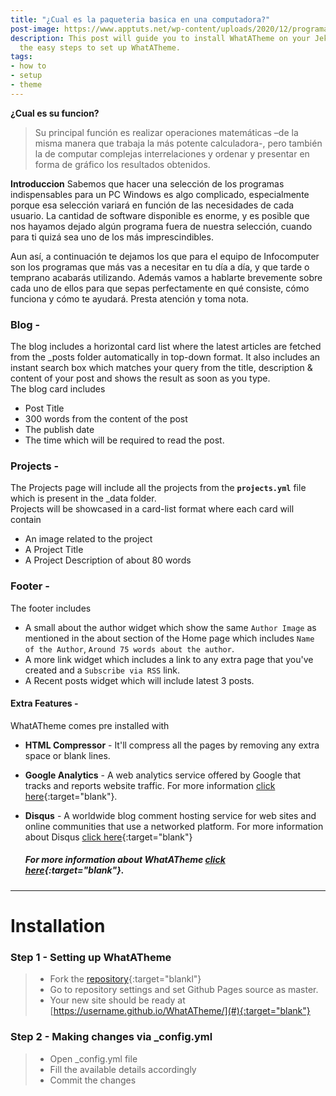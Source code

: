 ```yaml
---
title: "¿Cual es la paqueteria basica en una computadora?"
post-image: https://www.apptuts.net/wp-content/uploads/2020/12/programas-para-pc.jpg
description: This post will guide you to install WhatATheme on your Jekyll site, follow
  the easy steps to set up WhatATheme.
tags:
- how to
- setup
- theme
---
```


**¿Cual es su funcion?**
>Su principal función es realizar operaciones matemáticas –de la misma manera que trabaja la más potente calculadora-, pero también la de computar complejas interrelaciones y ordenar y presentar en forma de gráfico los resultados obtenidos.



**Introduccion**
Sabemos que hacer una selección de los programas indispensables para un PC Windows es algo complicado, especialmente porque esa selección variará en función de las necesidades de cada usuario. La cantidad de software disponible es enorme, y es posible que nos hayamos dejado algún programa fuera de nuestra selección, cuando para ti quizá sea uno de los más imprescindibles.

Aun así, a continuación te dejamos los que para el equipo de Infocomputer son los programas que más vas a necesitar en tu día a día, y que tarde o temprano acabarás utilizando. Además vamos a hablarte brevemente sobre cada uno de ellos para que sepas perfectamente en qué consiste, cómo funciona y cómo te ayudará. Presta atención y toma nota.

### Blog -
The blog includes a horizontal card list where the latest articles are fetched from the _posts folder automatically in top-down format. It also includes an instant search box which matches your query from the title, description & content of your post and shows the result as soon as you type.<br>
The blog card includes
* Post Title
* 300 words from the content of the post
* The publish date
* The time which will be required to read the post.

### Projects -
The Projects page will include all the projects from the **`projects.yml`** file which is present in the _data folder.<br>
Projects will be showcased in a card-list format where each card will contain
* An image related to the project
* A Project Title
* A Project Description of about 80 words

### Footer -
The footer includes
* A small about the author widget which show the same `Author Image` as mentioned in the about section of the Home page which includes `Name of the Author`, `Around 75 words about the author`.
* A more link widget which includes a link to any extra page that you've created and a `Subscribe via RSS` link.
* A Recent posts widget which will include latest 3 posts.

#### Extra Features -
WhatATheme comes pre installed with
* **HTML Compressor** - It'll compress all the pages by removing any extra space or blank lines.
* **Google Analytics** - A web analytics service offered by Google that tracks and reports website traffic. For more information [click here](https://analytics.google.com){:target="blank"}.
* **Disqus** - A worldwide blog comment hosting service for web sites and online communities that use a networked platform. For more information about Disqus [click here](https://help.disqus.com/en/articles/1717053-what-is-disqus){:target="blank"}

	##### For more information about WhatATheme [click here](https://github.com/thedevslot/WhatATheme/blob/gh-pages/README.md){:target="blank"}.

---

# Installation
### Step 1 - Setting up WhatATheme
> * Fork the [repository](https://github.com/thedevslot/WhatATheme/tree/master){:target="blankl"}
> * Go to repository settings and set Github Pages source as master.
> * Your new site should be ready at [https://username.github.io/WhatATheme/](#){:target="blank"}

### Step 2 - Making changes via **_config.yml**
> * Open _config.yml file
> * Fill the available details accordingly
> * Commit the changes
